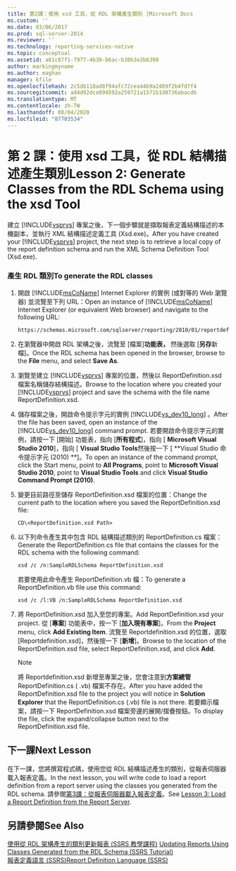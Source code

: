 ```yaml
---
title: 第2課：使用 xsd 工具，從 RDL 架構產生類別 |Microsoft Docs
ms.custom: ''
ms.date: 03/06/2017
ms.prod: sql-server-2014
ms.reviewer: ''
ms.technology: reporting-services-native
ms.topic: conceptual
ms.assetid: a81c87f1-7977-4b30-b6ac-b38b3e2b6398
author: markingmyname
ms.author: maghan
manager: kfile
ms.openlocfilehash: 2c5db118ad8f94afc72cea44b9a2489f2b4fd7f4
ms.sourcegitcommit: ad4d92dce894592a259721a1571b1d8736abacdb
ms.translationtype: MT
ms.contentlocale: zh-TW
ms.lasthandoff: 08/04/2020
ms.locfileid: "87703534"
---
```

# <a name="lesson-2-generate-classes-from-the-rdl-schema-using-the-xsd-tool"></a><span data-ttu-id="4d2b6-102">第 2 課：使用 xsd 工具，從 RDL 結構描述產生類別</span><span class="sxs-lookup"><span data-stu-id="4d2b6-102">Lesson 2: Generate Classes from the RDL Schema using the xsd Tool</span></span>
  <span data-ttu-id="4d2b6-103">建立 [!INCLUDE[vsprvs](../includes/vsprvs-md.md)] 專案之後，下一個步驟就是擷取報表定義結構描述的本機副本，並執行 XML 結構描述定義工具 (Xsd.exe)。</span><span class="sxs-lookup"><span data-stu-id="4d2b6-103">After you have created your [!INCLUDE[vsprvs](../includes/vsprvs-md.md)] project, the next step is to retrieve a local copy of the report definition schema and run the XML Schema Definition Tool (Xsd.exe).</span></span>  
  
### <a name="to-generate-the-rdl-classes"></a><span data-ttu-id="4d2b6-104">產生 RDL 類別</span><span class="sxs-lookup"><span data-stu-id="4d2b6-104">To generate the RDL classes</span></span>  
  
1.  <span data-ttu-id="4d2b6-105">開啟 [!INCLUDE[msCoName](../includes/msconame-md.md)] Internet Explorer 的實例 (或對等的 Web 瀏覽器) 並流覽至下列 URL：</span><span class="sxs-lookup"><span data-stu-id="4d2b6-105">Open an instance of [!INCLUDE[msCoName](../includes/msconame-md.md)] Internet Explorer (or equivalent Web browser) and navigate to the following URL:</span></span>  
  
    ```  
    https://schemas.microsoft.com/sqlserver/reporting/2010/01/reportdefinition/ReportDefinition.xsd  
    ```  
  
2.  <span data-ttu-id="4d2b6-106">在瀏覽器中開啟 RDL 架構之後，流覽至 [檔案]**功能表，** 然後選取 [**另存**新檔]。</span><span class="sxs-lookup"><span data-stu-id="4d2b6-106">Once the RDL schema has been opened in the browser, browse to the **File** menu, and select **Save As**.</span></span>  
  
3.  <span data-ttu-id="4d2b6-107">瀏覽至建立 [!INCLUDE[vsprvs](../includes/vsprvs-md.md)] 專案的位置，然後以 ReportDefinition.xsd 檔案名稱儲存結構描述。</span><span class="sxs-lookup"><span data-stu-id="4d2b6-107">Browse to the location where you created your [!INCLUDE[vsprvs](../includes/vsprvs-md.md)] project and save the schema with the file name ReportDefinition.xsd.</span></span>  
  
4.  <span data-ttu-id="4d2b6-108">儲存檔案之後，開啟命令提示字元的實例 [!INCLUDE[vs_dev10_long](../includes/vs-dev10-long-md.md)] 。</span><span class="sxs-lookup"><span data-stu-id="4d2b6-108">After the file has been saved, open an instance of the [!INCLUDE[vs_dev10_long](../includes/vs-dev10-long-md.md)] command prompt.</span></span> <span data-ttu-id="4d2b6-109">若要開啟命令提示字元的實例，請按一下 [開始] 功能表，指向 [**所有程式**]，指向 [ **Microsoft Visual Studio 2010**]，指向 [ **Visual Studio Tools**然後按一下 [ \*\*Visual Studio 命令提示字元 (2010) \*\*]。</span><span class="sxs-lookup"><span data-stu-id="4d2b6-109">To open an instance of the command prompt, click the Start menu, point to **All Programs**, point to **Microsoft Visual Studio 2010**, point to **Visual Studio Tools** and click **Visual Studio Command Prompt (2010)**.</span></span>  
  
5.  <span data-ttu-id="4d2b6-110">變更目前路徑至儲存 ReportDefinition.xsd 檔案的位置：</span><span class="sxs-lookup"><span data-stu-id="4d2b6-110">Change the current path to the location where you saved the ReportDefinition.xsd file:</span></span>  
  
     `CD\<ReportDefinition.xsd Path>`  
  
6.  <span data-ttu-id="4d2b6-111">以下列命令產生其中包含 RDL 結構描述類別的 ReportDefinition.cs 檔案：</span><span class="sxs-lookup"><span data-stu-id="4d2b6-111">Generate the ReportDefinition.cs file that contains the classes for the RDL schema with the following command:</span></span>  
  
     `xsd /c /n:SampleRDLSchema ReportDefinition.xsd`  
  
     <span data-ttu-id="4d2b6-112">若要使用此命令產生 ReportDefinition.vb 檔：</span><span class="sxs-lookup"><span data-stu-id="4d2b6-112">To generate a ReportDefinition.vb file use this command:</span></span>  
  
     `xsd /c /l:VB /n:SampleRDLSchema ReportDefinition.xsd`  
  
7.  <span data-ttu-id="4d2b6-113">將 ReportDefinition.xsd 加入至您的專案。</span><span class="sxs-lookup"><span data-stu-id="4d2b6-113">Add ReportDefinition.xsd your project.</span></span> <span data-ttu-id="4d2b6-114">從 [**專案**] 功能表中，按一下 [**加入現有專案**]。</span><span class="sxs-lookup"><span data-stu-id="4d2b6-114">From the **Project** menu, click **Add Existing Item**.</span></span> <span data-ttu-id="4d2b6-115">流覽至 Reportdefinition.xsd 的位置，選取 [Reportdefinition.xsd]，然後按一下 [**新增**]。</span><span class="sxs-lookup"><span data-stu-id="4d2b6-115">Browse to the location of the ReportDefinition.xsd file, select ReportDefinition.xsd, and click **Add**.</span></span>  
  
    > [!NOTE]  
    >  <span data-ttu-id="4d2b6-116">將 Reportdefinition.xsd 新增至專案之後，您會注意到**方案總管**ReportDefinition.cs ( .vb) 檔案不存在。</span><span class="sxs-lookup"><span data-stu-id="4d2b6-116">After you have added the ReportDefinition.xsd file to the project you will notice in **Solution Explorer** that the ReportDefinition.cs (.vb) file is not there.</span></span> <span data-ttu-id="4d2b6-117">若要顯示檔案，請按一下 ReportDefinition.xsd 檔案旁邊的展開/摺疊按鈕。</span><span class="sxs-lookup"><span data-stu-id="4d2b6-117">To display the file, click the expand/collapse button next to the ReportDefinition.xsd file.</span></span>  
  
## <a name="next-lesson"></a><span data-ttu-id="4d2b6-118">下一課</span><span class="sxs-lookup"><span data-stu-id="4d2b6-118">Next Lesson</span></span>  
 <span data-ttu-id="4d2b6-119">在下一課，您將撰寫程式碼，使用您從 RDL 結構描述產生的類別，從報表伺服器載入報表定義。</span><span class="sxs-lookup"><span data-stu-id="4d2b6-119">In the next lesson, you will write code to load a report definition from a report server using the classes you generated from the RDL schema.</span></span> <span data-ttu-id="4d2b6-120">請參閱[第3課：從報表伺服器載入報表定義](../../2014/tutorials/lesson-3-load-a-report-definition-from-the-report-server.md)。</span><span class="sxs-lookup"><span data-stu-id="4d2b6-120">See [Lesson 3: Load a Report Definition from the Report Server](../../2014/tutorials/lesson-3-load-a-report-definition-from-the-report-server.md).</span></span>  
  
## <a name="see-also"></a><span data-ttu-id="4d2b6-121">另請參閱</span><span class="sxs-lookup"><span data-stu-id="4d2b6-121">See Also</span></span>  
 <span data-ttu-id="4d2b6-122">[使用從 RDL 架構產生的類別更新報表 &#40;SSRS 教學課程&#41;](../../2014/tutorials/updating-reports-using-classes-generated-from-the-rdl-schema-ssrs-tutorial.md) </span><span class="sxs-lookup"><span data-stu-id="4d2b6-122">[Updating Reports Using Classes Generated from the RDL Schema &#40;SSRS Tutorial&#41;](../../2014/tutorials/updating-reports-using-classes-generated-from-the-rdl-schema-ssrs-tutorial.md) </span></span>  
 [<span data-ttu-id="4d2b6-123">報表定義語言 &#40;SSRS&#41;</span><span class="sxs-lookup"><span data-stu-id="4d2b6-123">Report Definition Language &#40;SSRS&#41;</span></span>](../reporting-services/reports/report-definition-language-ssrs.md)  
  
  

